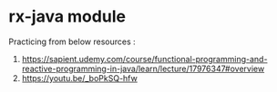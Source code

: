# rx-java module

Practicing from below resources :
1. https://sapient.udemy.com/course/functional-programming-and-reactive-programming-in-java/learn/lecture/17976347#overview
2. https://youtu.be/_boPkSQ-hfw
